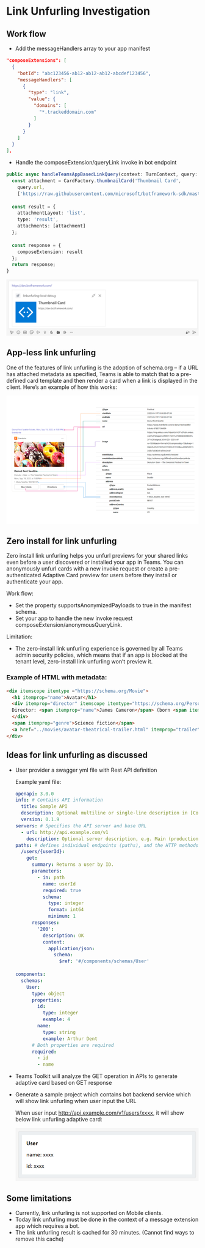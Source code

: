 
# Link Unfurling Investigation

## Work flow

- Add the messageHandlers array to your app manifest
```json
"composeExtensions": [
  {
    "botId": "abc123456-ab12-ab12-ab12-abcdef123456",
    "messageHandlers": [
      {
        "type": "link",
        "value": {
          "domains": [
            "*.trackeddomain.com"
          ]
        }
      }
    ]
  }
],
```

- Handle the composeExtension/queryLink invoke in bot endpoint
```ts
public async handleTeamsAppBasedLinkQuery(context: TurnContext, query: any): Promise<any> {
  const attachment = CardFactory.thumbnailCard('Thumbnail Card',
    query.url,
    ['https://raw.githubusercontent.com/microsoft/botframework-sdk/master/icon.png']);

  const result = {
    attachmentLayout: 'list',
    type: 'result',
    attachments: [attachment]
  };

  const response = {
    composeExtension: result
  };
  return response;
}
```

![link-unfurling](./link-unfurling-images/link-unfurling.png)


## App-less link unfurling
One of the features of link unfurling is the adoption of schema.org – if a URL has attached metadata as specified, Teams is able to match that to a pre-defined card template and then render a card when a link is displayed in the client. Here’s an example of how this works:

![app-less-link-unfurling-example](./link-unfurling-images/app-less-link-unfurling-example.png)


## Zero install for link unfurling
Zero install link unfurling helps you unfurl previews for your shared links even before a user discovered or installed your app in Teams. You can anonymously unfurl cards with a new invoke request or create a pre-authenticated Adaptive Card preview for users before they install or authenticate your app.

Work flow:

- Set the property supportsAnonymizedPayloads to true in the manifest schema.
- Set your app to handle the new invoke request composeExtension/anonymousQueryLink.


Limitation:
- The zero-install link unfurling experience is governed by all Teams admin security policies, which means that if an app is blocked at the tenant level, zero-install link unfurling won’t preview it.

### Example of HTML with metadata:

```html
<div itemscope itemtype ="https://schema.org/Movie">
  <h1 itemprop="name">Avatar</h1>
  <div itemprop="director" itemscope itemtype="https://schema.org/Person">
  Director: <span itemprop="name">James Cameron</span> (born <span itemprop="birthDate">August 16, 1954</span>)
  </div>
  <span itemprop="genre">Science fiction</span>
  <a href="../movies/avatar-theatrical-trailer.html" itemprop="trailer">Trailer</a>
</div>
```

## Ideas for link unfurling as discussed
- User provider a swagger yml file with Rest API definition
  
  Example yaml file:

  ```yaml
  openapi: 3.0.0
  info: # Contains API information
    title: Sample API
    description: Optional multiline or single-line description in [CommonMark](http://commonmark.org/help/) or HTML.
    version: 0.1.9
  servers: # Specifies the API server and base URL
    - url: http://api.example.com/v1
      description: Optional server description, e.g. Main (production) server
  paths: # defines individual endpoints (paths), and the HTTP methods (operations) supported by these endpoints.
    /users/{userId}:
      get:
        summary: Returns a user by ID.
        parameters:
          - in: path
            name: userId
            required: true
            schema:
              type: integer
              format: int64
              minimum: 1
        responses:
          '200':
            description: OK
            content:
              application/json:
                schema:
                  $ref: '#/components/schemas/User'

  components:
    schemas:
      User:
        type: object
        properties:
          id:
            type: integer
            example: 4
          name:
            type: string
            example: Arthur Dent
        # Both properties are required
        required:  
          - id
          - name
  ```

- Teams Toolkit will analyze the GET operation in APIs to generate adaptive card based on GET response
  

- Generate a sample project which contains bot backend service which will show link unfurling when user input the URL 

  When user input http://api.example.com/v1/users/xxxx, it will show below link unfurling adaptive card:

  ![adaptive-card-user](./swagger-images/adaptive-card-user.png) 


## Some limitations
- Currently, link unfurling is not supported on Mobile clients.
- Today link unfurling must be done in the context of a message extension app which requires a bot.
- The link unfurling result is cached for 30 minutes. (Cannot find ways to remove this cache)